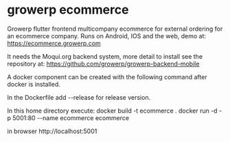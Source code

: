 # growerp ecommerce

Growerp flutter frontend multicompany ecommerce for external ordering for an ecommerce company.
Runs on Android, IOS and the web, demo at: https://ecommerce.growerp.com

It needs the Moqui.org backend system, more detail to install see the repository at: https://github.com/growerp/growerp-backend-mobile

A docker component can be created with the following command after docker is installed.

In the Dockerfile add --release for release version.

In this home directory execute:
docker build -t ecommerce .
docker run -d -p 5001:80 --name ecommerce ecommerce

in browser http://localhost:5001

